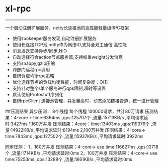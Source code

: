 # xl-rpc
---
一个自动注册扩展服务、netty长连接池的高性能轻量级RPC框架
<br/>

  * 使用zookeeper服务发现,自动注册扩展服务
  * 使用长连接TCP池,netty作为网络IO,支持全双工通信,高性能
  * 消息发送支持异步/同步,NIO
  * 自动选择符合action节点服务器,支持权重weight分发消息
  * 支持snappy,gzip压缩
  * 跨部门远程rpc调用
  * 自研负载均衡rpc策略
  * 优化选择节点的负载均衡性能，时间复杂度：O(1)
  * 支持针对整个/单个服务进行qps限制,超时等设置
  * 默认使用Protostuff序列化
  * 自研rpcClient 连接池管理，并发量高时，动态添加链接管道，统一进行管理
  
  
  
  ##压测结果
  异步压测：
  8个线程 每个线程 100000请求，共计80万请求
  压测结果：4-core-> time:6364ms ,qps:125707个 ,流量:15713KB/s ,平均请求延时:3427ms
  1,160万并发 压测结果：4core：time:13403ms ,qps:119376个 ,流量:14922KB/s ,平均请求延时:8194ms
  2,100万并发 压测结果：4-core-> time:7843ms ,qps:127502个 ,流量:15937KB/s ,平均请求延时:3922ms
  
  同步压测：
  1，160万并发 压测结果：4-core-> use time:116627ms ,qps:13718个 ,流量:1714KB/s ,平均请求延时:0ms
  2，100万并发 压测结果：4-core-> use time:75253ms ,qps:13288个 ,流量:1661KB/s ,平均请求延时:0ms
